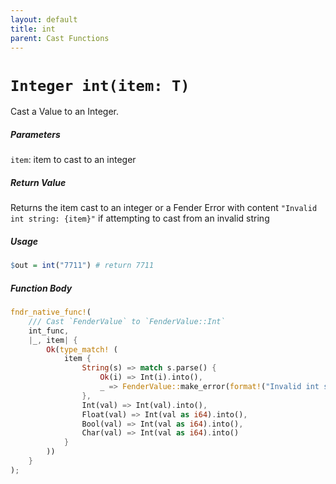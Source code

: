 ```yaml
---
layout: default
title: int
parent: Cast Functions
---
```


# `Integer int(item: T)`
Cast a Value to an Integer.

##### Parameters
`item`: item to cast to an integer

##### Return Value
Returns the item cast to an integer or a Fender Error with content `"Invalid int string: {item}"` if attempting to cast from an invalid string

##### Usage
```r
$out = int("7711") # return 7711
```

##### Function Body
```rust
fndr_native_func!(
    /// Cast `FenderValue` to `FenderValue::Int`
    int_func,
    |_, item| {
        Ok(type_match! (
            item {
                String(s) => match s.parse() {
                    Ok(i) => Int(i).into(),
                    _ => FenderValue::make_error(format!("Invalid int string: {}", s.deref())).into(),
                },
                Int(val) => Int(val).into(),
                Float(val) => Int(val as i64).into(),
                Bool(val) => Int(val as i64).into(),
                Char(val) => Int(val as i64).into()
            }
        ))
    }
);
```
